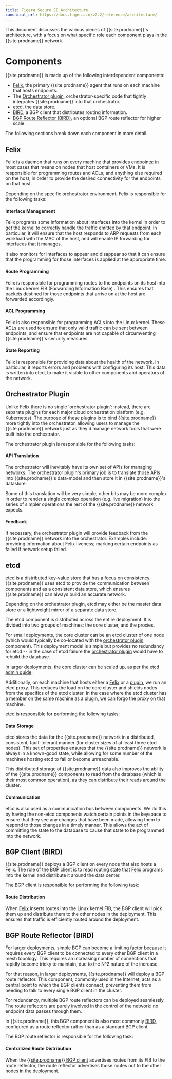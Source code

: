 ```yaml
---
title: Tigera Secure EE Architecture
canonical_url: https://docs.tigera.io/v2.2/reference/architecture/
---
```


This document discusses the various pieces of {{site.prodname}}'s architecture,
with a focus on what specific role each component plays in
the {{site.prodname}} network.

<!-- TODO(smc) data-model: Link to new data model docs. -->

# Components

{{site.prodname}} is made up of the following interdependent components:

-   [Felix](#felix), the primary {{site.prodname}} agent that runs on each
    machine that hosts endpoints.
-   The [Orchestrator plugin](#orchestrator-plugin),
    orchestrator-specific code that tightly integrates {{site.prodname}} into
    that orchestrator.
-   [etcd](#etcd), the data store.
-   [BIRD](#bgp-client-bird), a BGP client that
    distributes routing information.
-   [BGP Route Reflector (BIRD)](#bgp-route-reflector-bird), an optional BGP
    route reflector for higher scale.

The following sections break down each component in more detail.


## Felix

Felix is a daemon that runs on every machine that provides endpoints: in
most cases that means on nodes that host containers or VMs. It is
responsible for programming routes and ACLs, and anything else required
on the host, in order to provide the desired connectivity for the
endpoints on that host.

Depending on the specific orchestrator environment, Felix is responsible
for the following tasks:

#### Interface Management

Felix programs some information about interfaces into the kernel in
order to get the kernel to correctly handle the traffic emitted by that
endpoint. In particular, it will ensure that the host responds to ARP
requests from each workload with the MAC of the host, and will enable IP
forwarding for interfaces that it manages.

It also monitors for interfaces to appear and disappear so that it can
ensure that the programming for those interfaces is applied at the
appropriate time.

#### Route Programming

Felix is responsible for programming routes to the endpoints on its host
into the Linux kernel FIB (Forwarding Information Base) . This ensures that packets destined for those
endpoints that arrive on at the host are forwarded accordingly.

#### ACL Programming

Felix is also responsible for programming ACLs into the Linux kernel.
These ACLs are used to ensure that only valid traffic can be sent
between endpoints, and ensure that endpoints are not capable of
circumventing {{site.prodname}}'s security measures.

#### State Reporting

Felix is responsible for providing data about the health of the network.
In particular, it reports errors and problems with configuring its host.
This data is written into etcd, to make it visible to other components
and operators of the network.


## Orchestrator Plugin

Unlike Felix there is no single 'orchestrator plugin': instead, there
are separate plugins for each major cloud orchestration platform (e.g.
Kubernetes). The purpose of these plugins is to bind {{site.prodname}}
more tightly into the orchestrator, allowing users to manage the {{site.prodname}}
network just as they'd manage network tools that were built into the
orchestrator.

The orchestrator plugin is responsible for the following tasks:

#### API Translation

The orchestrator will inevitably have its own set of APIs for managing
networks. The orchestrator plugin's primary job is to translate those
APIs into {{site.prodname}}'s data-model and then store it in
{{site.prodname}}'s datastore.

Some of this translation will be very simple, other bits may be more
complex in order to render a single complex operation (e.g. live
migration) into the series of simpler operations the rest of the
{{site.prodname}} network expects.

#### Feedback

If necessary, the orchestrator plugin will provide feedback from the
{{site.prodname}} network into the orchestrator. Examples include: providing
information about Felix liveness; marking certain endpoints as failed if
network setup failed.



## etcd

etcd is a distributed key-value store that has a focus on consistency.
{{site.prodname}} uses etcd to provide the communication between components and as
a consistent data store, which ensures {{site.prodname}} can always build an
accurate network.

Depending on the orchestrator plugin, etcd may either be the master data
store or a lightweight mirror of a separate data store.

The etcd component is distributed across the entire deployment. It is
divided into two groups of machines: the core cluster, and the proxies.

For small deployments, the core cluster can be an etcd cluster of one
node (which would typically be co-located with the
[orchestrator plugin](#orchestrator-plugin) component). This deployment model is simple but provides no redundancy for etcd -- in the case of etcd failure the
[orchestrator plugin](#orchestrator-plugin) would have to rebuild the database.

In larger deployments, the core cluster can be scaled up, as per the
[etcd admin guide](https://coreos.com/etcd/docs/latest/admin_guide.html#optimal-cluster-size).

Additionally, on each machine that hosts either a [Felix](#felix)
or a [plugin](#orchestrator-plugin), we run an etcd proxy. This reduces the load
on the core cluster and shields nodes from the specifics of the etcd
cluster. In the case where the etcd cluster has a member on the same
machine as a [plugin](#orchestrator-plugin), we can forgo the proxy on that
machine.

etcd is responsible for performing the following tasks:

#### Data Storage

etcd stores the data for the {{site.prodname}} network in a distributed,
consistent, fault-tolerant manner (for cluster sizes of at least three
etcd nodes). This set of properties ensures that the {{site.prodname}} network is
always in a known-good state, while allowing for some number of the
machines hosting etcd to fail or become unreachable.

This distributed storage of {{site.prodname}} data also improves the ability of the
{{site.prodname}} components to read from the database (which is their most common
operation), as they can distribute their reads around the cluster.

#### Communication

etcd is also used as a communication bus between components. We do this
by having the non-etcd components watch certain points in the keyspace
to ensure that they see any changes that have been made, allowing them
to respond to those changes in a timely manner. This allows the act of
committing the state to the database to cause that state to be programmed
into the network.



## BGP Client (BIRD)

{{site.prodname}} deploys a BGP client on every node that also hosts a [Felix](#felix). The role of the BGP client is to read routing state that [Felix](#felix) programs into the kernel and
distribute it around the data center.

The BGP client is responsible for performing the following task:

#### Route Distribution

When [Felix](#felix) inserts routes into the Linux kernel FIB,
the BGP client will pick them up and distribute them to the other nodes
in the deployment. This ensures that traffic is efficiently routed
around the deployment.


## BGP Route Reflector (BIRD)

For larger deployments, simple BGP can become a limiting factor because
it requires every BGP client to be connected to every other BGP client
in a mesh topology. This requires an increasing number of connections
that rapidly become tricky to maintain, due to the N^2 nature of the
increase.

For that reason, in larger deployments, {{site.prodname}} will deploy a BGP route
reflector. This component, commonly used in the Internet, acts as a
central point to which the BGP clients connect, preventing them from
needing to talk to every single BGP client in the cluster.

For redundancy, multiple BGP route reflectors can be deployed
seamlessly. The route reflectors are purely involved in the control of
the network: no endpoint data passes through them.

In {{site.prodname}}, this BGP component is also most commonly
[BIRD](http://bird.network.cz/), configured as a route reflector rather
than as a standard BGP client.

The BGP route reflector is responsible for the following task:

#### Centralized Route Distribution

When the [{{site.prodname}} BGP client](#bgp-client-bird) advertises routes
from its FIB to the route reflector, the route reflector advertises
those routes out to the other nodes in the deployment.
